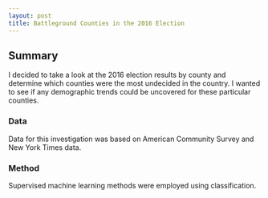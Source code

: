 ```yaml
---
layout: post
title: Battleground Counties in the 2016 Election
---
```


## Summary
I decided to take a look at the 2016 election results by county and determine which counties were the most undecided in the country. I wanted to see if any demographic trends could be uncovered for these particular counties.

### Data
Data for this investigation was based on American Community Survey and New York Times data.

### Method
Supervised machine learning methods were employed using classification.
